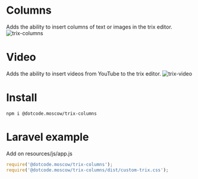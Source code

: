 
# Columns
Adds the ability to insert columns of text or images in the trix editor.
![trix-columns](https://dotcode.moscow/scrin/1.png)

# Video
Adds the ability to insert videos from YouTube to the trix editor.
![trix-video](https://dotcode.moscow/scrin/2.png)

# Install
`npm i @dotcode.moscow/trix-columns`

# Laravel example 
Add on resources/js/app.js
```javascript
require('@dotcode.moscow/trix-columns');
require('@dotcode.moscow/trix-columns/dist/custom-trix.css');
```